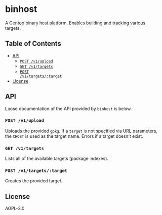 # binhost

A Gentoo binary host platform. Enables building and tracking various
targets.

## Table of Contents

<!-- toc -->
- [API](#api)
  - [<code>POST /v1/upload</code>](#post-v1upload)
  - [<code>GET /v1/targets</code>](#get-v1targets)
  - [<code>POST /v1/targets/:target</code>](#post-v1targetstarget)
- [License](#license)
<!-- /toc -->

## API

Loose documentation of the API provided by `binhost` is below.

### `POST /v1/upload`

Uploads the provided `gpkg`. If a `target` is not specified via URL
parameters, the `CHOST` is used as the target name. Errors if a target
doesn't exist.

### `GET /v1/targets`

Lists all of the available targets (package indexes).

### `POST /v1/targets/:target`

Creates the provided target.

## License

AGPL-3.0
